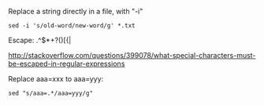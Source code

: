 Replace a string directly in a file, with "-i"

    sed -i 's/old-word/new-word/g' *.txt

Escape: .^$*+?()[{\|

http://stackoverflow.com/questions/399078/what-special-characters-must-be-escaped-in-regular-expressions

Replace aaa=xxx to aaa=yyy:

    sed "s/aaa=.*/aaa=yyy/g"
